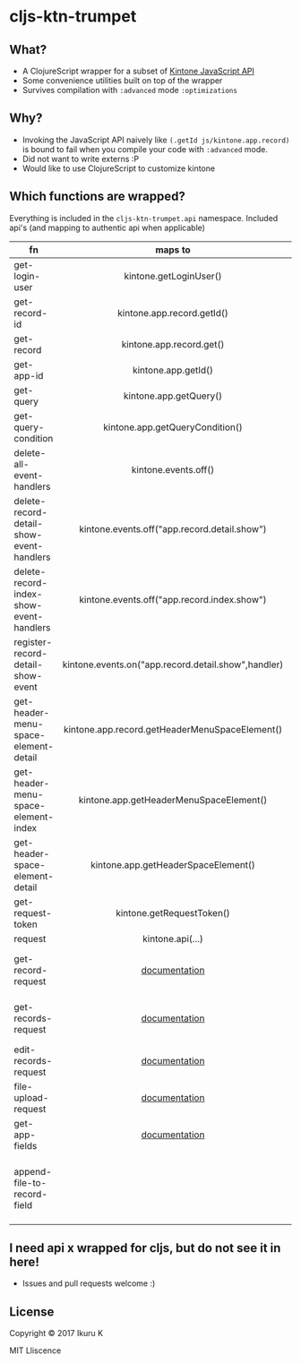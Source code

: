 # cljs-ktn-trumpet

## What?
- A ClojureScript wrapper for a subset of [Kintone JavaScript API](https://developer.cybozu.io/hc/ja/articles/201941754)
- Some convenience utilities built on top of the wrapper
- Survives compilation with `:advanced` mode `:optimizations`

## Why?

- Invoking the JavaScript API naively like `(.getId js/kintone.app.record)` is bound to fail when you compile your code with `:advanced` mode.
- Did not want to write externs :P
- Would like to use ClojureScript to customize kintone

## Which functions are wrapped?

Everything is included in the `cljs-ktn-trumpet.api` namespace.
Included api's (and mapping to authentic api when applicable)

| fn        | maps to          | Remarks                 |
| --------------- |:---------------:| -------------------- |
| get-login-user | kintone.getLoginUser() |         |
| get-record-id | kintone.app.record.getId() |  |
| get-record | kintone.app.record.get() ||
| get-app-id | kintone.app.getId() ||
| get-query | kintone.app.getQuery() ||
| get-query-condition | kintone.app.getQueryCondition() ||
| delete-all-event-handlers | kintone.events.off() ||
| delete-record-detail-show-event-handlers | kintone.events.off("app.record.detail.show") ||
| delete-record-index-show-event-handlers | kintone.events.off("app.record.index.show") ||
| register-record-detail-show-event | kintone.events.on("app.record.detail.show",handler)||
| get-header-menu-space-element-detail | kintone.app.record.getHeaderMenuSpaceElement()||
| get-header-menu-space-element-index | kintone.app.getHeaderMenuSpaceElement()||
| get-header-space-element-detail | kintone.app.getHeaderSpaceElement()||
| get-request-token | kintone.getRequestToken()||
| request | kintone.api(...)||
| get-record-request |[documentation](https://developer.cybozu.io/hc/ja/articles/202331474#step1)| wraps the request fn for convenience|
| get-records-request |[documentation](https://developer.cybozu.io/hc/ja/articles/202331474#step2)| wraps the request fn for convenience|
| edit-records-request |[documentation](https://developer.cybozu.io/hc/ja/articles/201941784)||
| file-upload-request |[documentation](https://developer.cybozu.io/hc/ja/articles/201941824)||
| get-app-fields|[documentation](https://developer.cybozu.io/hc/ja/articles/204783170)||
| append-file-to-record-field || Attach a file to a field without removing any previous files|


## I need api x wrapped for cljs, but do not see it in here!
- Issues and pull requests welcome :)

## License

Copyright © 2017 Ikuru K

MIT Lliscence
